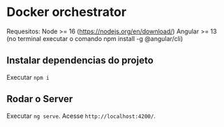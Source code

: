 # Docker orchestrator

Requesitos:
Node >= 16 (https://nodejs.org/en/download/)
Angular >= 13 (no terminal  executar o comando npm install -g @angular/cli)

## Instalar dependencias do projeto 

Executar `npm i` 

## Rodar o Server 

Executar `ng serve`. Acesse `http://localhost:4200/`.
